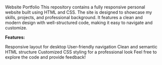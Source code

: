 Website Portfolio
This repository contains a fully responsive personal website built using HTML and CSS. The site is designed to showcase my skills, projects, and professional background. It features a clean and modern design with well-structured code, making it easy to navigate and customize.

**Features:**

Responsive layout for desktop
User-friendly navigation
Clean and semantic HTML structure
Customized CSS styling for a professional look
Feel free to explore the code and provide feedback!
